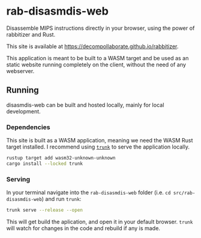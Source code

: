 # rab-disasmdis-web

Disassemble MIPS instructions directly in your browser, using the power of
rabbitizer and Rust.

This site is available at <https://decompollaborate.github.io/rabbitizer>.

This application is meant to be built to a WASM target and be used as an static
website running completely on the client, without the need of any webserver.

## Running

disasmdis-web can be built and hosted locally, mainly for local development.

### Dependencies

This site is built as a WASM application, meaning we need the WASM Rust target
installed. I recommend using [`trunk`](https://trunkrs.dev/) to serve the
application locally.

```bash
rustup target add wasm32-unknown-unknown
cargo install --locked trunk
```

### Serving

In your terminal navigate into the `rab-disasmdis-web` folder (i.e.
`cd src/rab-disasmdis-web`) and run `trunk`:

```bash
trunk serve --release --open
```

This will get build the aplication, and open it in your default browser. `trunk`
will watch for changes in the code and rebuild if any is made.
